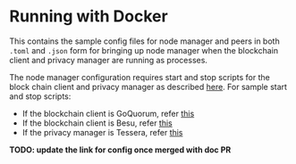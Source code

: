 # Running with Docker

This contains the sample config files for node manager and peers in both `.toml` and `.json` form for bringing up node manager when the blockchain client and privacy manager are running as processes.

The node manager configuration requires start and stop scripts for the block chain client and privacy manager as described [here](./../../README.md). For sample start and stop scripts:

* If the blockchain client is GoQuorum, refer [this](scripts/goquorum) 
* If the blockchain client is Besu, refer [this](scripts/besu)
* If the privacy manager is Tessera, refer [this](scripts/tessera)

**TODO: update the link for config once merged with doc PR**
